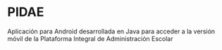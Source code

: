 # PIDAE
Aplicación para Android desarrollada en Java para acceder a la versión móvil de la Plataforma Integral de Administración Escolar
